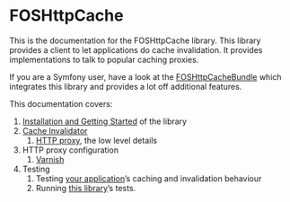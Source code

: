 FOSHttpCache
============

This is the documentation for the FOSHttpCache library. This library provides
a client to let applications do cache invalidation. It provides implementations
to talk to popular caching proxies.

If you are a Symfony user, have a look at the [FOSHttpCacheBundle](https://github.com/FriendsOfSymfony/FOSHttpCacheBundle)
which integrates this library and provides a lot off additional features.

This documentation covers:

1. [Installation and Getting Started](installation.md) of the library
2. [Cache Invalidator](cache-invalidator.md)
   1. [HTTP proxy](http-proxy.md), the low level details
3. HTTP proxy configuration
   1. [Varnish](varnish.md)
4. Testing
   1. Testing [your application](testing-your-application.md)’s caching and invalidation behaviour
   2. Running [this library](testing-the-library.md)’s tests.